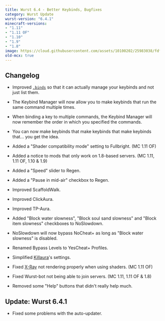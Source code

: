 ```yaml
---
title: Wurst 6.4 - Better Keybinds, Bugfixes
category: Wurst Update
wurst-version: "6.4.1"
minecraft-versions:
- "1.11"
- "1.11 OF"
- "1.10"
- "1.9"
- "1.8"
image: https://cloud.githubusercontent.com/assets/10100202/25983038/fdf2a41e-36e1-11e7-93b4-f297511233df.jpg
old-mcx: true
---
```

## Changelog

- Improved [`.binds`](https://wurst.wiki/cmd/binds) so that it can actually manage your keybinds and not just list them.

- The Keybind Manager will now allow you to make keybinds that run the same command multiple times.

- When binding a key to multiple commands, the Keybind Manager will now remember the order in which you specified the commands.

- You can now make keybinds that make keybinds that make keybinds that... you get the idea.

- Added a "Shader compatibility mode" setting to Fullbright. (MC 1.11 OF)

- Added a notice to mods that only work on 1.8-based servers. (MC 1.11, 1.11 OF, 1.10 & 1.9)

- Added a "Speed" slider to Regen.

- Added a "Pause in mid-air" checkbox to Regen.

- Improved ScaffoldWalk.

- Improved ClickAura.

- Improved TP-Aura.

- Added "Block water slowness", "Block soul sand slowness" and "Block item slowness" checkboxes to NoSlowdown.

- NoSlowdown will now bypass NoCheat+ as long as "Block water slowness" is disabled.

- Renamed Bypass Levels to YesCheat+ Profiles.

- Simplified [Killaura](https://wurst.wiki/killaura)'s settings.

- Fixed [X-Ray](https://wurst.wiki/x-ray) not rendering properly when using shaders. (MC 1.11 OF)

- Fixed Wurst-bot not being able to join servers. (MC 1.11, 1.11 OF & 1.8)

- Removed some "Help" buttons that didn't really help much.

## Update: Wurst 6.4.1

- Fixed some problems with the auto-updater.
